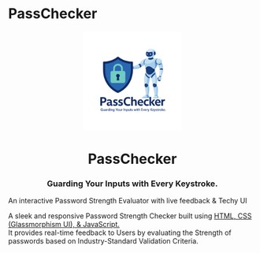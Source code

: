 # PassChecker
<p align="center">
  <img src="LOGO_PassChecker.png" alt="PassChecker Logo" width="200"/>
</p>

<h1 align="center">PassChecker</h1>
<h3 align="center">Guarding Your Inputs with Every Keystroke.</h3>

An interactive Password Strength Evaluator with live feedback &amp; Techy UI

<p>
A sleek and responsive Password Strength Checker built using <u>HTML, CSS (Glassmorphism UI), &amp JavaScript.</u> <br>It provides real-time feedback to Users by evaluating the Strength of passwords based on Industry-Standard Validation Criteria.
</p>